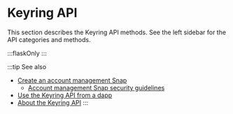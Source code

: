 # Keyring API

This section describes the Keyring API methods.
See the left sidebar for the API categories and methods.

:::flaskOnly
:::

:::tip See also
- [Create an account management Snap](../../how-to/use-keyring-api/create-account-snap.md)
  - [Account management Snap security guidelines](../../how-to/use-keyring-api/security.md)
- [Use the Keyring API from a dapp](../../how-to/use-keyring-api/create-companion-dapp.md)
- [About the Keyring API](../../concepts/keyring-api.md)
:::
